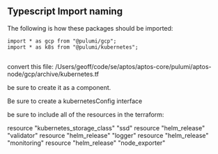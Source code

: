 ## Typescript Import naming

The following is how these packages should be imported:

```
import * as gcp from "@pulumi/gcp";
import * as k8s from "@pulumi/kubernetes";
```

##

convert this file: /Users/geoff/code/se/aptos/aptos-core/pulumi/aptos-node/gcp/archive/kubernetes.tf

be sure to create it as a component.

Be sure to create a kubernetesConfig interface

be sure to include all of the resources in the terraform:

resource "kubernetes_storage_class" "ssd"
resource "helm_release" "validator"
resource "helm_release" "logger"
resource "helm_release" "monitoring"
resource "helm_release" "node_exporter"

